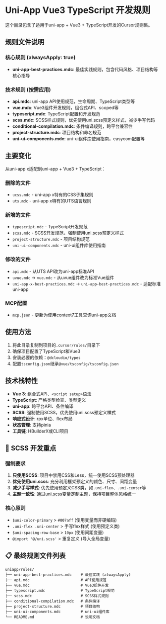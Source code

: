 # Uni-App Vue3 TypeScript 开发规则

这个目录包含了适用于uni-app + Vue3 + TypeScript开发的Cursor规则集。

## 规则文件说明

### 核心规则 (alwaysApply: true)
- **uni-app-best-practices.mdc**: 最佳实践规则，包含代码风格、项目结构等核心指导

### 技术规则 (按需应用)
- **api.mdc**: uni-app API使用规范，生命周期、TypeScript类型等
- **vue.mdc**: Vue3组件开发规则，组合式API、scoped等
- **typescript.mdc**: TypeScript配置和开发规范
- **scss.mdc**: SCSS样式规则，优先使用uni.scss预定义样式，减少手写代码
- **conditional-compilation.mdc**: 条件编译规则，跨平台兼容性
- **project-structure.mdc**: 项目结构和命名规范
- **uni-ui-components.mdc**: uni-ui组件库使用指南，easycom配置等

## 主要变化

从uni-app x适配到uni-app + Vue3 + TypeScript：

### 删除的文件
- `ucss.mdc` - uni-app x特有的CSS子集规则
- `uts.mdc` - uni-app x特有的UTS语言规则

### 新增的文件
- `typescript.mdc` - TypeScript开发规范
- `scss.mdc` - SCSS开发规范，强制使用uni.scss预定义样式
- `project-structure.mdc` - 项目结构规范
- `uni-ui-components.mdc` - uni-ui组件库使用指南

### 修改的文件
- `api.mdc` - 从UTS API改为uni-app标准API
- `uvue.mdc` → `vue.mdc` - 从uvue组件改为标准Vue组件
- `uni-app-x-best-practices.mdc` → `uni-app-best-practices.mdc` - 适配标准uni-app

### MCP配置
- `mcp.json` - 更新为使用context7工具查询uni-app文档

## 使用方法

1. 将此目录复制到项目的`.cursor/rules/`目录下
2. 确保项目配置了TypeScript和Vue3
3. 安装必要的依赖：`@dcloudio/types`
4. 配置`tsconfig.json`继承`@vue/tsconfig/tsconfig.json`

## 技术栈特性

- **Vue 3**: 组合式API、`<script setup>`语法
- **TypeScript**: 严格类型检查、类型定义
- **uni-app**: 跨平台API、条件编译
- **SCSS**: 强制使用SCSS，优先使用uni.scss预定义样式
- **响应式设计**: rpx单位、flex布局
- **状态管理**: 支持pinia
- **工具链**: HBuilderX或CLI项目

## 🎨 SCSS 开发重点

### 强制要求
1. **只使用SCSS**: 项目中禁用CSS和Less，统一使用SCSS预处理器
2. **优先使用uni.scss**: 充分利用框架预定义的颜色、尺寸、间距变量
3. **减少手写样式**: 优先使用预定义CSS类，如`.uni-flex`、`.uni-center`等
4. **主题一致性**: 通过uni.scss变量定制主题，保持项目整体风格统一

### 核心原则
- `$uni-color-primary` > `#007aff` (使用变量而非硬编码)
- `.uni-flex .uni-center` > 手写flex样式 (使用预定义类)
- `$uni-spacing-row-base` > `10px` (使用间距变量)
- `@import '@/uni.scss'` > 重复定义 (导入全局变量)

## 📋 最终规则文件列表
```
uniapp/rules/
├── uni-app-best-practices.mdc    # 最佳实践 (alwaysApply)
├── api.mdc                       # API使用规范
├── vue.mdc                       # Vue3组件开发
├── typescript.mdc                # TypeScript规范
├── scss.mdc                      # SCSS样式规则
├── conditional-compilation.mdc   # 条件编译
├── project-structure.mdc         # 项目结构
├── uni-ui-components.mdc         # uni-ui组件库
└── README.md                     # 说明文档
```